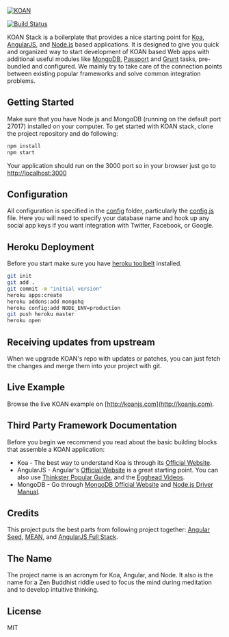 [![KOAN](https://raw.github.com/soygul/koan/master/client/img/koan_large.png)](http://koanjs.com/)

[![Build Status](https://travis-ci.org/soygul/koan.png?branch=master)](https://travis-ci.org/soygul/koan)

KOAN Stack is a boilerplate that provides a nice starting point for [Koa](http://koajs.com/), [AngularJS](http://angularjs.org/), and [Node.js](http://www.nodejs.org/) based applications. It is designed to give you quick and organized way to start development of KOAN based Web apps with additional useful modules like [MongoDB](http://www.mongodb.org/), [Passport](http://passportjs.org/) and [Grunt](http://gruntjs.com/) tasks, pre-bundled and configured. We mainly try to take care of the connection points between existing popular frameworks and solve common integration problems.

## Getting Started
Make sure that you have Node.js and MongoDB (running on the default port 27017) installed on your computer. To get started with KOAN stack, clone the project repository and do following:

```bash
npm install
npm start
```

Your application should run on the 3000 port so in your browser just go to [http://localhost:3000](http://localhost:3000)

## Configuration
All configuration is specified in the [config](config/) folder, particularly the [config.js](config/config.js) file. Here you will need to specify your database name and hook up any social app keys if you want integration with Twitter, Facebook, or Google.

## Heroku Deployment
Before you start make sure you have <a href="https://toolbelt.heroku.com/">heroku toolbelt</a> installed.

```bash
git init
git add .
git commit -m "initial version"
heroku apps:create
heroku addons:add mongohq
heroku config:add NODE_ENV=production
git push heroku master
heroku open
```

## Receiving updates from upstream
When we upgrade KOAN's repo with updates or patches, you can just fetch the changes and merge them into your project with git.

## Live Example
Browse the live KOAN example on [http://koanjs.com](http://koanjs.com).

## Third Party Framework Documentation
Before you begin we recommend you read about the basic building blocks that assemble a KOAN application:
* Koa - The best way to understand Koa is through its [Official Website](http://koajs.com/).
* AngularJS - Angular's [Official Website](http://angularjs.org/) is a great starting point. You can also use [Thinkster Popular Guide](http://www.thinkster.io/), and the [Egghead Videos](https://egghead.io/).
* MongoDB - Go through [MongoDB Official Website](http://mongodb.org/) and [Node.js Driver Manual](http://mongodb.github.io/node-mongodb-native/).

## Credits
This project puts the best parts from following project together: [Angular Seed](https://github.com/angular/angular-seed), [MEAN](https://github.com/linnovate/mean), and [AngularJS Full Stack](https://github.com/DaftMonk/generator-angular-fullstack).

## The Name
The project name is an acronym for Koa, Angular, and Node. It also is the name for a Zen Buddhist riddle used to focus the mind during meditation and to develop intuitive thinking.

## License
MIT